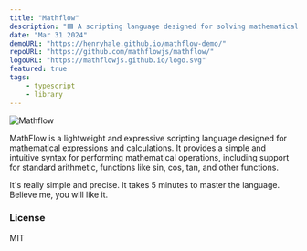 ```yaml
---
title: "Mathflow"
description: "🟦 A scripting language designed for solving mathematical expressions and calculations."
date: "Mar 31 2024"
demoURL: "https://henryhale.github.io/mathflow-demo/"
repoURL: "https://github.com/mathflowjs/mathflow/"
logoURL: "https://mathflowjs.github.io/logo.svg"
featured: true
tags:
    - typescript
    - library
---
```


![Mathflow](https://mathflowjs.github.io/logo.svg)

MathFlow is a lightweight and expressive scripting language designed for mathematical expressions and calculations.
It provides a simple and intuitive syntax for performing mathematical operations, including support for standard arithmetic, functions like sin, cos, tan, and other functions.

It's really simple and precise. It takes 5 minutes to master the language. Believe me, you will like it.

### License

MIT

